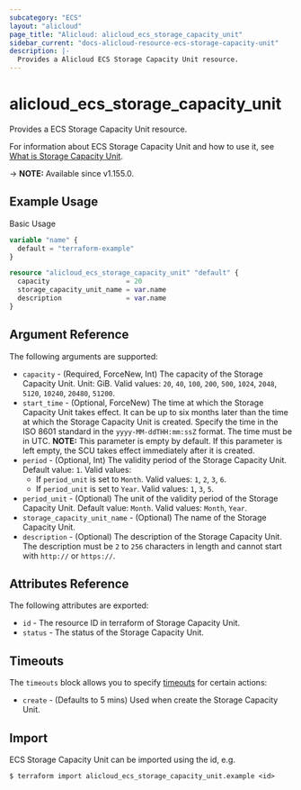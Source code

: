 ```yaml
---
subcategory: "ECS"
layout: "alicloud"
page_title: "Alicloud: alicloud_ecs_storage_capacity_unit"
sidebar_current: "docs-alicloud-resource-ecs-storage-capacity-unit"
description: |-
  Provides a Alicloud ECS Storage Capacity Unit resource.
---
```


# alicloud_ecs_storage_capacity_unit

Provides a ECS Storage Capacity Unit resource.

For information about ECS Storage Capacity Unit and how to use it, see [What is Storage Capacity Unit](https://www.alibabacloud.com/help/en/doc-detail/161157.html).

-> **NOTE:** Available since v1.155.0.

## Example Usage

Basic Usage

```terraform
variable "name" {
  default = "terraform-example"
}

resource "alicloud_ecs_storage_capacity_unit" "default" {
  capacity                   = 20
  storage_capacity_unit_name = var.name
  description                = var.name
}
```

## Argument Reference

The following arguments are supported:

* `capacity` - (Required, ForceNew, Int) The capacity of the Storage Capacity Unit. Unit: GiB. Valid values: `20`, `40`, `100`, `200`, `500`, `1024`, `2048`, `5120`, `10240`, `20480`, `51200`.
* `start_time` - (Optional, ForceNew) The time at which the Storage Capacity Unit takes effect. It can be up to six months later than the time at which the Storage Capacity Unit is created. Specify the time in the ISO 8601 standard in the `yyyy-MM-ddTHH:mm:ssZ` format. The time must be in UTC. **NOTE:** This parameter is empty by default. If this parameter is left empty, the SCU takes effect immediately after it is created.
* `period` - (Optional, Int) The validity period of the Storage Capacity Unit. Default value: `1`. Valid values:
  - If `period_unit` is set to `Month`. Valid values: `1`, `2`, `3`, `6`.
  - If `period_unit` is set to `Year`. Valid values: `1`, `3`, `5`.
* `period_unit` - (Optional) The unit of the validity period of the Storage Capacity Unit. Default value: `Month`. Valid values: `Month`, `Year`.
* `storage_capacity_unit_name` - (Optional) The name of the Storage Capacity Unit.
* `description` - (Optional) The description of the Storage Capacity Unit. The description must be `2` to `256` characters in length and cannot start with `http://` or `https://`.

## Attributes Reference

The following attributes are exported:

* `id` - The resource ID in terraform of Storage Capacity Unit.
* `status` - The status of the Storage Capacity Unit.

## Timeouts

The `timeouts` block allows you to specify [timeouts](https://www.terraform.io/docs/configuration-0-11/resources.html#timeouts) for certain actions:

* `create` - (Defaults to 5 mins) Used when create the Storage Capacity Unit.

## Import

ECS Storage Capacity Unit can be imported using the id, e.g.

```shell
$ terraform import alicloud_ecs_storage_capacity_unit.example <id>
```
